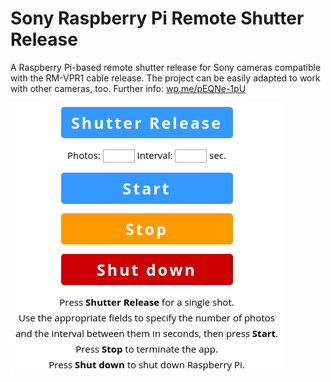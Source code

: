 # Sony Raspberry Pi Remote Shutter Release

A Raspberry Pi-based remote shutter release for Sony cameras compatible with the RM-VPR1 cable release. The project can be easily adapted to work with other cameras, too. Further info: [wp.me/pEQNe-1pU](http://wp.me/pEQNe-1pU)

<img src="server_app.png" alt="Server app">
